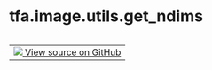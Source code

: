 <div itemscope itemtype="http://developers.google.com/ReferenceObject">
<meta itemprop="name" content="tfa.image.utils.get_ndims" />
<meta itemprop="path" content="Stable" />
</div>

# tfa.image.utils.get_ndims

<!-- Insert buttons and diff -->

<table class="tfo-notebook-buttons tfo-api" align="left">

<td>
  <a target="_blank" href="https://github.com/tensorflow/addons/tree/r0.7/tensorflow_addons/image/utils.py#L24-L25">
    <img src="https://www.tensorflow.org/images/GitHub-Mark-32px.png" />
    View source on GitHub
  </a>
</td></table>



<!-- Equality marker -->


``` python
tfa.image.utils.get_ndims(image)
```



<!-- Placeholder for "Used in" -->


